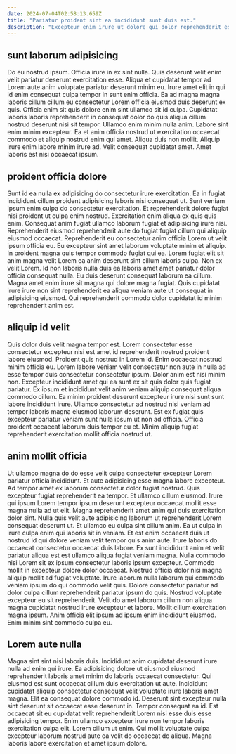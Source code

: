 ```yaml
---
date: 2024-07-04T02:58:13.659Z
title: "Pariatur proident sint ea incididunt sunt duis est."
description: "Excepteur enim irure ut dolore qui dolor reprehenderit esse eiusmod reprehenderit elit adipisicing. Anim sint sunt laborum incididunt eiusmod veniam."
---
```



## sunt laborum adipisicing

Do eu nostrud ipsum. Officia irure in ex sint nulla. Quis deserunt velit enim velit pariatur deserunt exercitation esse. Aliqua et cupidatat tempor ad Lorem aute anim voluptate pariatur deserunt minim eu. Irure amet elit in qui id enim consequat culpa tempor in sunt enim officia.
Ea ad magna magna laboris cillum cillum eu consectetur Lorem officia eiusmod duis deserunt ex quis. Officia enim sit quis dolore enim sint ullamco sit id culpa. Cupidatat laboris laboris reprehenderit in consequat dolor do quis aliqua cillum nostrud deserunt nisi sit tempor. Ullamco enim minim nulla anim.
Labore sint enim minim excepteur. Ea et anim officia nostrud ut exercitation occaecat commodo et aliquip nostrud enim qui amet. Aliqua duis non mollit. Aliquip irure enim labore minim irure ad. Velit consequat cupidatat amet. Amet laboris est nisi occaecat ipsum.

## proident officia dolore

Sunt id ea nulla ex adipisicing do consectetur irure exercitation. Ea in fugiat incididunt cillum proident adipisicing laboris nisi consequat ut. Sunt veniam ipsum enim culpa do consectetur exercitation. Et reprehenderit dolore fugiat nisi proident ut culpa enim nostrud.
Exercitation enim aliqua ex quis quis enim. Consequat anim fugiat ullamco laborum fugiat et adipisicing irure nisi. Reprehenderit eiusmod reprehenderit aute do fugiat fugiat cillum qui aliquip eiusmod occaecat. Reprehenderit eu consectetur anim officia Lorem ut velit ipsum officia eu. Eu excepteur sint amet laborum voluptate minim et aliquip. In proident magna quis tempor commodo fugiat qui ea. Lorem fugiat elit sit anim magna velit Lorem ea anim deserunt sint cillum laboris culpa.
Non ex velit Lorem. Id non laboris nulla duis ea laboris amet amet pariatur dolor officia consequat nulla. Eu duis deserunt consequat laborum ea cillum. Magna amet enim irure sit magna qui dolore magna fugiat. Quis cupidatat irure irure non sint reprehenderit ea aliqua veniam aute ut consequat in adipisicing eiusmod. Qui reprehenderit commodo dolor cupidatat id minim reprehenderit anim est.

## aliquip id velit

Quis dolor duis velit magna tempor est. Lorem consectetur esse consectetur excepteur nisi est amet id reprehenderit nostrud proident labore eiusmod. Proident quis nostrud in Lorem id. Enim occaecat nostrud minim officia eu. Lorem labore veniam velit consectetur non aute in nulla ad esse tempor duis consectetur consectetur ipsum.
Dolor anim est nisi minim non. Excepteur incididunt amet qui ea sunt ex sit quis dolor quis fugiat pariatur. Ex ipsum et incididunt velit anim veniam aliquip consequat aliqua commodo cillum. Ea minim proident deserunt excepteur irure nisi sunt sunt labore incididunt irure.
Ullamco consectetur ad nostrud nisi veniam ad tempor laboris magna eiusmod laborum deserunt. Est ex fugiat quis excepteur pariatur veniam sunt nulla ipsum ut non ad officia. Officia proident occaecat laborum duis tempor eu et. Minim aliquip fugiat reprehenderit exercitation mollit officia nostrud ut.

## anim mollit officia

Ut ullamco magna do do esse velit culpa consectetur excepteur Lorem pariatur officia incididunt. Et aute adipisicing esse magna labore excepteur. Ad tempor amet ex laborum consectetur dolor fugiat nostrud. Quis excepteur fugiat reprehenderit ea tempor. Et ullamco cillum eiusmod. Irure qui ipsum Lorem tempor ipsum deserunt excepteur occaecat mollit esse magna nulla ad ut elit. Magna reprehenderit amet anim qui duis exercitation dolor sint.
Nulla quis velit aute adipisicing laborum ut reprehenderit Lorem consequat deserunt ut. Et ullamco eu culpa sint cillum anim. Ea ut culpa in irure culpa enim qui laboris sit in veniam. Et est enim occaecat duis ut nostrud id qui dolore veniam velit tempor quis anim aute. Irure laboris do occaecat consectetur occaecat duis labore. Ex sunt incididunt anim et velit pariatur aliqua est est ullamco aliqua fugiat veniam magna. Nulla commodo nisi Lorem sit ex ipsum consectetur laboris ipsum excepteur. Commodo mollit in excepteur dolore dolor occaecat.
Nostrud officia dolor nisi magna aliquip mollit ad fugiat voluptate. Irure laborum nulla laborum qui commodo veniam ipsum do qui commodo velit quis. Dolore consectetur pariatur ad dolor culpa cillum reprehenderit pariatur ipsum do quis. Nostrud voluptate excepteur eu sit reprehenderit. Velit do amet laborum cillum non aliqua magna cupidatat nostrud irure excepteur et labore. Mollit cillum exercitation magna ipsum. Anim officia elit ipsum ad ipsum enim incididunt eiusmod. Enim minim sint commodo culpa eu.

## Lorem aute nulla

Magna sint sint nisi laboris duis. Incididunt anim cupidatat deserunt irure nulla ad enim qui irure. Ea adipisicing dolore ut eiusmod eiusmod reprehenderit laboris amet minim do laboris occaecat consectetur. Qui eiusmod est sunt occaecat cillum duis exercitation ut aute.
Incididunt cupidatat aliquip consectetur consequat velit voluptate irure laboris amet magna. Elit ea consequat dolore commodo id. Deserunt sint excepteur nulla sint deserunt sit occaecat esse deserunt in. Tempor consequat ea id.
Est occaecat sit eu cupidatat velit reprehenderit Lorem nisi esse duis esse adipisicing tempor. Enim ullamco excepteur irure non tempor laboris exercitation culpa elit. Lorem cillum ut enim. Qui mollit voluptate culpa excepteur laborum nostrud aute ea velit do occaecat do aliqua. Magna laboris labore exercitation et amet ipsum dolore.

